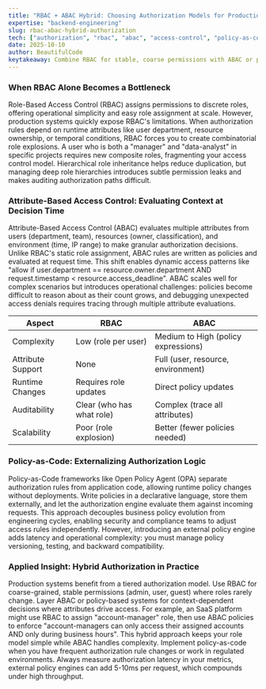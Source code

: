 ```yaml
---
title: "RBAC + ABAC Hybrid: Choosing Authorization Models for Production Systems"
expertise: "backend-engineering"
slug: rbac-abac-hybrid-authorization
tech: ["authorization", "rbac", "abac", "access-control", "policy-as-code"]
date: 2025-10-10
author: BeautifulCode
keytakeaway: Combine RBAC for stable, coarse permissions with ABAC or policy-based systems for dynamic, context-dependent access control to balance simplicity and flexibility without creating unsustainable role hierarchies.
---
```


### When RBAC Alone Becomes a Bottleneck

Role-Based Access Control (RBAC) assigns permissions to discrete roles, offering operational simplicity and easy role assignment at scale. However, production systems quickly expose RBAC's limitations. When authorization rules depend on runtime attributes like user department, resource ownership, or temporal conditions, RBAC forces you to create combinatorial role explosions. A user who is both a "manager" and "data-analyst" in specific projects requires new composite roles, fragmenting your access control model. Hierarchical role inheritance helps reduce duplication, but managing deep role hierarchies introduces subtle permission leaks and makes auditing authorization paths difficult.

### Attribute-Based Access Control: Evaluating Context at Decision Time

Attribute-Based Access Control (ABAC) evaluates multiple attributes from users (department, team), resources (owner, classification), and environment (time, IP range) to make granular authorization decisions. Unlike RBAC's static role assignment, ABAC rules are written as policies and evaluated at request time. This shift enables dynamic access patterns like "allow if user.department == resource.owner.department AND request.timestamp < resource.access_deadline". ABAC scales well for complex scenarios but introduces operational challenges: policies become difficult to reason about as their count grows, and debugging unexpected access denials requires tracing through multiple attribute evaluations.

| Aspect | RBAC | ABAC |
|--------|------|------|
| Complexity | Low (role per user) | Medium to High (policy expressions) |
| Attribute Support | None | Full (user, resource, environment) |
| Runtime Changes | Requires role updates | Direct policy updates |
| Auditability | Clear (who has what role) | Complex (trace all attributes) |
| Scalability | Poor (role explosion) | Better (fewer policies needed) |

### Policy-as-Code: Externalizing Authorization Logic

Policy-as-Code frameworks like Open Policy Agent (OPA) separate authorization rules from application code, allowing runtime policy changes without deployments. Write policies in a declarative language, store them externally, and let the authorization engine evaluate them against incoming requests. This approach decouples business policy evolution from engineering cycles, enabling security and compliance teams to adjust access rules independently. However, introducing an external policy engine adds latency and operational complexity: you must manage policy versioning, testing, and backward compatibility.

### Applied Insight: Hybrid Authorization in Practice

Production systems benefit from a tiered authorization model. Use RBAC for coarse-grained, stable permissions (admin, user, guest) where roles rarely change. Layer ABAC or policy-based systems for context-dependent decisions where attributes drive access. For example, an SaaS platform might use RBAC to assign "account-manager" role, then use ABAC policies to enforce "account-managers can only access their assigned accounts AND only during business hours". This hybrid approach keeps your role model simple while ABAC handles complexity. Implement policy-as-code when you have frequent authorization rule changes or work in regulated environments. Always measure authorization latency in your metrics, external policy engines can add 5-10ms per request, which compounds under high throughput.